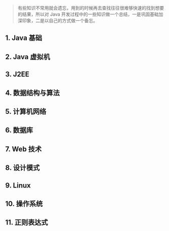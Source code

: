 > 有些知识不常用就会遗忘，用到的时候再去查找往往很难够快速的找到想要的结果，所以对 Java 开发过程中的一些知识做一个总结，一是巩固基础加深印象，二是以自己的方式做一个备忘。

## 1. Java 基础

## 2. Java 虚拟机

## 3. J2EE

## 4. 数据结构与算法

## 5. 计算机网络

## 6. 数据库

## 7. Web 技术

## 8. 设计模式

## 9. Linux

## 10. 操作系统

## 11. 正则表达式

